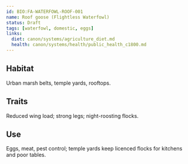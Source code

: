 ```yaml
---
id: BIO:FA-WATERFOWL-ROOF-001
name: Roof goose (Flightless Waterfowl)
status: Draft
tags: [waterfowl, domestic, eggs]
links:
  diet: canon/systems/agriculture_diet.md
  health: canon/systems/health/public_health_c1800.md
---
```


## Habitat
Urban marsh belts, temple yards, rooftops.

## Traits
Reduced wing load; strong legs; night-roosting flocks.

## Use
Eggs, meat, pest control; temple yards keep licenced flocks for kitchens and poor tables.
